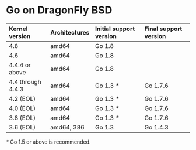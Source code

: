 # Go on DragonFly BSD

| **Kernel version**  | **Architectures** | **Initial support version** | **Final support version** |
|:--------------------|:------------------|:----------------------------|:--------------------------|
| 4.8                 | amd64             | Go 1.8                      |                           |
| 4.6                 | amd64             | Go 1.8                      |                           |
| 4.4.4 or above      | amd64             | Go 1.8                      |                           |
| 4.4 through 4.4.3   | amd64             | Go 1.3 _*_                  | Go 1.7.6                  |
| 4.2 (EOL)           | amd64             | Go 1.3 _*_                  | Go 1.7.6                  |
| 4.0 (EOL)           | amd64             | Go 1.3 _*_                  | Go 1.7.6                  |
| 3.8 (EOL)           | amd64             | Go 1.3 _*_                  | Go 1.7.6                  |
| 3.6 (EOL)           | amd64, 386        | Go 1.3                      | Go 1.4.3                  |

_*_ Go 1.5 or above is recommended.